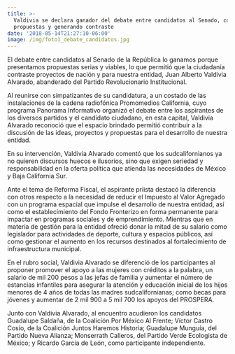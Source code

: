 ```yaml
---
title: >-
  Valdivia se declara ganador del debate entre candidatos al Senado, con
  propuestas y generando contraste
date: '2018-05-14T21:27:10-06:00'
image: /img/foto1_debate_candidatos.jpg
---
```

El debate entre candidatos al Senado de la República lo ganamos porque presentamos propuestas serias y viables, lo que permitió que la ciudadanía contraste proyectos de nación y para nuestra entidad, Juan Alberto Valdivia Alvarado, abanderado del Partido Revolucionario Institucional.

Al reunirse con simpatizantes de su candidatura, a un costado de las instalaciones de la cadena radiofónica Promomedios California, cuyo programa Panorama Informativo organizó el debate entre los aspirantes de los diversos partidos y el candidato ciudadano, en esta capital, Valdivia Alvarado reconoció que el espacio brindado permitió contribuir a la discusión de las ideas, proyectos y propuestas para el desarrollo de nuestra entidad.

En su intervención, Valdivia Alvarado comentó que los sudcalifornianos ya no quieren discursos huecos e ilusorios, sino que exigen seriedad y responsabilidad en la oferta política que atienda las necesidades de México y Baja California Sur.

Ante el tema de Reforma Fiscal, el aspirante priista destacó la diferencia con otros respecto a la necesidad de reducir el Impuesto al Valor Agregado con un programa espacial que impulse el desarrollo de nuestra entidad, así como el establecimiento del Fondo Fronterizo en forma permanente para impactar en programas sociales y de emprendimiento. Mientras que en materia de gestión para la entidad ofreció donar la mitad de su salario como legislador para actividades de deporte, cultura y espacios públicos, así como gestionar el aumento en los recursos destinados al fortalecimiento de infraestructura municipal.

En el rubro social, Valdivia Alvarado se diferenció de los participantes al proponer promover el apoyo a las mujeres con créditos a la palabra, un salario de mil 200 pesos a las jefas de familia y aumentar el número de estancias infantiles para asegurar la atención y educación inicial de los hijos menores de 4 años de todas las madres sudcalifornianas; como becas para jóvenes y aumentar de 2 mil 900 a 5 mil 700 los apoyos del PROSPERA.

Junto con Valdivia Alvarado, al encuentro acudieron los candidatos Guadalupe Saldaña, de la Coalición Por México Al Frente; Víctor Castro Cosío, de la Coalición Juntos Haremos Historia; Guadalupe Munguía, del Partido Nueva Alianza; Monserrath Calleros, del Partido Verde Ecologista de México; y Ricardo García de León, como participante independiente.
